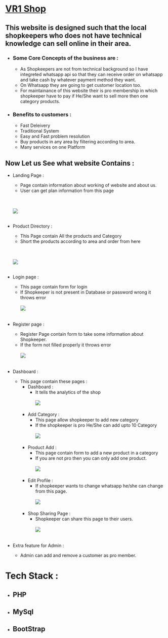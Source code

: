 # [**VR1 Shop**](https://orderla.000webhostapp.com/index.html)
## This website is designed such that the local shopkeepers who does not have technical knowledge can sell online in their area. 

* ### Some Core Concepts of the business are :
    * As Shopkeepers are not from technical background so I have integreted whatsapp api so that they can receive order on whatsapp and take cash by whatever payment method they want.
    * On Whatsapp they are going to get customer location too.
    * For maintainance of this website their is pro membership in which shopkeeper have to pay if He/She want to sell more then one category products.
* ### Benefits to customers :
    * Fast Deleivery
    * Traditional System
    * Easy and Fast problem resolution
    * Buy products in any area by filtering according to area.
    * Many services on one Platform
 ## Now Let us See what website Contains :
*   Landing Page : 
    * Page contain information about working of website and about us.
    * User can get plan information from this page

    <br><br><img src='Shop/images/land.png'><br><br>
* Product Directory :
    * This Page contain All the products and Category 
    * Short the products according to area and order from here 

     <br><br><img src='Shop/images/direct.jpeg'><br><br>

* Login page :
    * This page contain form for login
    * If Shopkeeper is not present in Database or password wrong it throws error
    <br><br><img src='Shop/images/login.jpg'><br><br>
* Register page :
    *   Register Page contain form to take some information about Shopkeeper.
    * If the form not filled properly it throws error
    <br><br><img src='Shop/images/Register.jpg'><br><br>
* Dashboard : 
    * This page contain these pages :
         * Dashboard : 
            * It tells the analytics of the shop
                <br><br><img src='Shop/images/Dashboard.jpg'><br><br>
        * Add Category :
            * This page allow shopkeeper to add new category
            * If the shopkeeper is pro He/She can add upto 10 Category
                <br><br><img src='Shop/images/AddCat.jpg'><br><br>
        * Product Add :
            * This page contain form to add a new product in a category
            * If you are not pro then you can only add one product.
                <br><br><img src='Shop/images/AddProduct.jpg'><br><br>
        * Edit Profile :
            * If shopkeeper wants to change whatsapp he/she can change from this page.
                <br><br><img src='Shop/images/Edit.jpg'><br><br>
        * Shop Sharing Page :
            * Shopkeeper can share this page to their users.
                <br><br><img src='Shop/images/Sharing.jpg'><br><br>
* Extra feature for Admin :
    * Admin can add and remove a customer as pro member.

# Tech Stack :

* ## PHP
* ## MySql
* ## BootStrap


